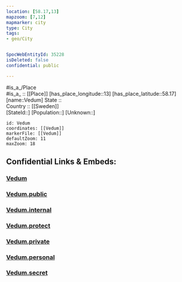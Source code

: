```yaml
---
location: [58.17,13] 
mapzoom: [7,12] 
mapmarker: city 
type: City
tags:
- geo/City


SpocWebEntityId: 35228
isDeleted: false
confidential: public

---
```

#is_a_/Place  
#is_a_ :: [[Place]] 
[has_place_longitude::13] 
[has_place_latitude::58.17] 
[name::Vedum] 
State ::  
Country :: [[Sweden]]  
[StateId::] 
[Population::] 
[Unknown::] 


```leaflet
id: Vedum
coordinates: [[Vedum]] 
markerFile: [[Vedum]] 
defaultZoom: 11 
maxZoom: 18
```


## Confidential Links & Embeds: 

### [Vedum](/_Standards/Earth/Continent/Europe/Europe~North/Sweden/Provinces~Sweden/Västra_Götaland/City/Vedum.md) 

### [Vedum.public](/_public/Earth/Continent/Europe/Europe~North/Sweden/Provinces~Sweden/Västra_Götaland/City/Vedum.public.md) 

### [Vedum.internal](/_internal/Earth/Continent/Europe/Europe~North/Sweden/Provinces~Sweden/Västra_Götaland/City/Vedum.internal.md) 

### [Vedum.protect](/_protect/Earth/Continent/Europe/Europe~North/Sweden/Provinces~Sweden/Västra_Götaland/City/Vedum.protect.md) 

### [Vedum.private](/_private/Earth/Continent/Europe/Europe~North/Sweden/Provinces~Sweden/Västra_Götaland/City/Vedum.private.md) 

### [Vedum.personal](/_personal/Earth/Continent/Europe/Europe~North/Sweden/Provinces~Sweden/Västra_Götaland/City/Vedum.personal.md) 

### [Vedum.secret](/_secret/Earth/Continent/Europe/Europe~North/Sweden/Provinces~Sweden/Västra_Götaland/City/Vedum.secret.md)

